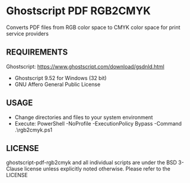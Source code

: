 # Ghostscript PDF RGB2CMYK 

Converts PDF files from RGB color space to CMYK color space for print service providers

## REQUIREMENTS

Ghostscript: https://www.ghostscript.com/download/gsdnld.html
- Ghostscript 9.52 for Windows (32 bit)
- GNU Affero General Public License

## USAGE

- Change directories and files to your system environment
- Execute: PowerShell -NoProfile -ExecutionPolicy Bypass -Command .\rgb2cmyk.ps1

## LICENSE

ghostscript-pdf-rgb2cmyk and all individual scripts are under the BSD 3-Clause license unless explicitly noted otherwise. Please refer to the LICENSE
